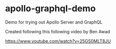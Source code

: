 # apollo-graphql-demo

Demo for trying out Apollo Server and GraphQL

Created following this following video by Ben Awad

https://www.youtube.com/watch?v=25GS0MLT8JU
